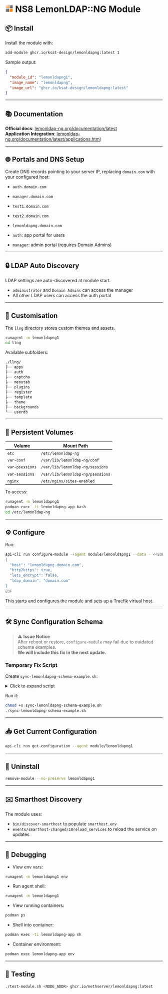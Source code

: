 # <img src="https://github.com/ksat-design/ns8-ksatdesign/blob/repomd/ns8/updates/lemonldapng/logo.png" width="5%" alt="NS8 Logo"> NS8 LemonLDAP::NG Module

## 📦 Install

Install the module with:

```bash
add-module ghcr.io/ksat-design/lemonldapng:latest 1
```

Sample output:

```json
{
  "module_id": "lemonldapng1",
  "image_name": "lemonldapng",
  "image_url": "ghcr.io/ksat-design/lemonldapng:latest"
}
```

---

## 📚 Documentation

**Official docs**: [lemonldap-ng.org/documentation/latest](https://lemonldap-ng.org/documentation/latest)  
**Application Integration**: [lemonldap-ng.org/documentation/latest/applications.html](https://lemonldap-ng.org/documentation/latest/applications.html)

---

## 🌐 Portals and DNS Setup

Create DNS records pointing to your server IP, replacing `domain.com` with your configured host:

- `auth.domain.com`
- `manager.domain.com`
- `test1.domain.com`
- `test2.domain.com`
- `lemonldapng.domain.com`

- `auth`: app portal for users
- `manager`: admin portal (requires Domain Admins)

---

## 🔒 LDAP Auto Discovery

LDAP settings are auto-discovered at module start.

- `administrator` and `Domain Admins` can access the manager
- All other LDAP users can access the auth portal

---

## 🎨 Customisation

The `llng` directory stores custom themes and assets.

```bash
runagent -m lemonldapng1
cd llng
```

Available subfolders:

```
./llng/
├── apps
├── auth
├── captcha
├── menutab
├── plugins
├── register
├── template
├── theme
├── backgrounds
└── userdb
```

---

## 💾 Persistent Volumes

| Volume        | Mount Path                    |
|---------------|-------------------------------|
| `etc`         | `/etc/lemonldap-ng`           |
| `var-conf`    | `/var/lib/lemonldap-ng/conf`  |
| `var-psessions` | `/var/lib/lemonldap-ng/sessions` |
| `var-sessions` | `/var/lib/lemonldap-ng/psessions` |
| `nginx`       | `/etc/nginx/sites-enabled`    |

To access:

```bash
runagent -m lemonldapng1
podman exec -ti lemonldapng-app bash
cd /etc/lemonldap-ng
```

---

## ⚙️ Configure

Run:

```bash
api-cli run configure-module --agent module/lemonldapng1 --data - <<EOF
{
  "host": "lemonldapng.domain.com",
  "http2https": true,
  "lets_encrypt": false,
  "ldap_domain": "domain.com"
}
EOF
```

This starts and configures the module and sets up a Traefik virtual host.

---

## 🛠️ Sync Configuration Schema

> ⚠️ **Issue Notice**  
> After reboot or restore, `configure-module` may fail due to outdated schema examples.  
> **We will include this fix in the next update.**

### Temporary Fix Script

Create `sync-lemonldapng-schema-example.sh`:

<details>
<summary>Click to expand script</summary>

```bash
#!/bin/bash

echo "🔍 Scanning for available LemonLDAP-NG modules in /home..."
MODULES=($(ls -d /home/lemonldapng* 2>/dev/null | xargs -n1 basename))

if [ ${#MODULES[@]} -eq 0 ]; then
  echo "❌ No lemonldapng modules found under /home."
  exit 1
fi

echo "📦 Available modules:"
select MODULE in "${MODULES[@]}"; do
  if [[ -n "$MODULE" ]]; then
    echo "✅ Selected module: $MODULE"
    break
  else
    echo "❌ Invalid selection. Please try again."
  fi
done

CONFIG_DIR="/home/$MODULE/.config/actions/configure-module"
GET_CONF_SCRIPT="/home/$MODULE/.config/actions/get-configuration/20read"
SCHEMA="$CONFIG_DIR/validate-input.json"
BACKUP="$SCHEMA.bak"

TMP_JSON=$(mktemp)
CLEAN_JSON=$(mktemp)

echo "🔍 Getting current config from module..."
runagent -m "$MODULE" bash -c "/usr/local/agent/pyenv/bin/python3 $GET_CONF_SCRIPT" > "$TMP_JSON"
jq '{host, http2https, lets_encrypt, ldap_domain, cda_status, saml_status}' "$TMP_JSON" > "$CLEAN_JSON"

echo "📦 Backing up schema..."
runagent -m "$MODULE" bash -c "cp $SCHEMA $BACKUP"

JSON_INLINE=$(cat "$CLEAN_JSON")

echo "🔧 Updating validate-input.json..."
runagent -m "$MODULE" bash <<EOF
tmpfile="$CONFIG_DIR/tmp-validate-input.json"
jq --argjson example '$JSON_INLINE' '.examples = [\$example]' "$SCHEMA" > "\$tmpfile"
mv "\$tmpfile" "$SCHEMA"
EOF

runagent -m "$MODULE" bash -c "jq . $SCHEMA" >/dev/null && echo "✅ Schema updated successfully." || echo "❌ Schema update failed."
rm -f "$TMP_JSON" "$CLEAN_JSON"
```

</details>

Run it:

```bash
chmod +x sync-lemonldapng-schema-example.sh
./sync-lemonldapng-schema-example.sh
```

---

## 📥 Get Current Configuration

```bash
api-cli run get-configuration --agent module/lemonldapng1
```

---

## 🧹 Uninstall

```bash
remove-module --no-preserve lemonldapng1
```

---

## ✉️ Smarthost Discovery

The module uses:

- `bin/discover-smarthost` to populate `smarthost.env`
- `events/smarthost-changed/10reload_services` to reload the service on updates

---

## 🐞 Debugging

- View env vars:

```bash
runagent -m lemonldapng1 env
```

- Run agent shell:

```bash
runagent -m lemonldapng1
```

- View running containers:

```bash
podman ps
```

- Shell into container:

```bash
podman exec -ti lemonldapng-app sh
```

- Container environment:

```bash
podman exec lemonldapng-app env
```

---

## 🧪 Testing

```bash
./test-module.sh <NODE_ADDR> ghcr.io/nethserver/lemonldapng:latest
```
